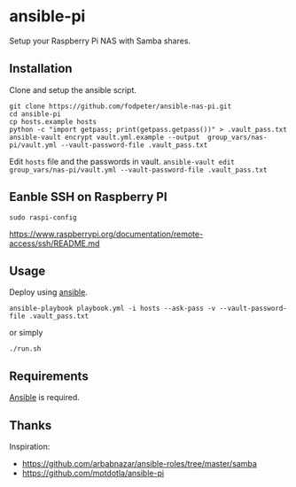 # ansible-pi

Setup your Raspberry Pi NAS with Samba shares.

## Installation

Clone and setup the ansible script.

```
git clone https://github.com/fodpeter/ansible-nas-pi.git
cd ansible-pi
cp hosts.example hosts
python -c "import getpass; print(getpass.getpass())" > .vault_pass.txt
ansible-vault encrypt vault.yml.example --output  group_vars/nas-pi/vault.yml --vault-password-file .vault_pass.txt
```

Edit `hosts` file and the passwords in vault.
`ansible-vault edit group_vars/nas-pi/vault.yml --vault-password-file .vault_pass.txt`

## Eanble SSH on Raspberry PI

```
sudo raspi-config
```

https://www.raspberrypi.org/documentation/remote-access/ssh/README.md

## Usage

Deploy using [ansible](http://www.ansible.com).

```
ansible-playbook playbook.yml -i hosts --ask-pass -v --vault-password-file .vault_pass.txt
```

or simply

```
./run.sh
```

## Requirements

[Ansible](http://www.ansible.com/) is required.

## Thanks
Inspiration:
* https://github.com/arbabnazar/ansible-roles/tree/master/samba
* https://github.com/motdotla/ansible-pi
